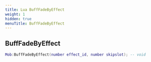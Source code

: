 ```yaml
---
title: Lua BuffFadeByEffect
weight: 1
hidden: true
menuTitle: BuffFadeByEffect
---
```

## BuffFadeByEffect
```lua
Mob:BuffFadeByEffect(number effect_id, number skipslot); -- void
```